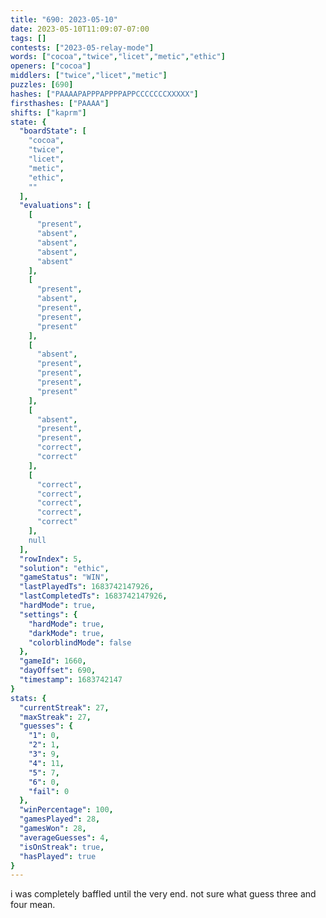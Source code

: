 ```yaml
---
title: "690: 2023-05-10"
date: 2023-05-10T11:09:07-07:00
tags: []
contests: ["2023-05-relay-mode"]
words: ["cocoa","twice","licet","metic","ethic"]
openers: ["cocoa"]
middlers: ["twice","licet","metic"]
puzzles: [690]
hashes: ["PAAAAPAPPPAPPPPAPPCCCCCCCXXXXX"]
firsthashes: ["PAAAA"]
shifts: ["kaprm"]
state: {
  "boardState": [
    "cocoa",
    "twice",
    "licet",
    "metic",
    "ethic",
    ""
  ],
  "evaluations": [
    [
      "present",
      "absent",
      "absent",
      "absent",
      "absent"
    ],
    [
      "present",
      "absent",
      "present",
      "present",
      "present"
    ],
    [
      "absent",
      "present",
      "present",
      "present",
      "present"
    ],
    [
      "absent",
      "present",
      "present",
      "correct",
      "correct"
    ],
    [
      "correct",
      "correct",
      "correct",
      "correct",
      "correct"
    ],
    null
  ],
  "rowIndex": 5,
  "solution": "ethic",
  "gameStatus": "WIN",
  "lastPlayedTs": 1683742147926,
  "lastCompletedTs": 1683742147926,
  "hardMode": true,
  "settings": {
    "hardMode": true,
    "darkMode": true,
    "colorblindMode": false
  },
  "gameId": 1660,
  "dayOffset": 690,
  "timestamp": 1683742147
}
stats: {
  "currentStreak": 27,
  "maxStreak": 27,
  "guesses": {
    "1": 0,
    "2": 1,
    "3": 9,
    "4": 11,
    "5": 7,
    "6": 0,
    "fail": 0
  },
  "winPercentage": 100,
  "gamesPlayed": 28,
  "gamesWon": 28,
  "averageGuesses": 4,
  "isOnStreak": true,
  "hasPlayed": true
}
---
```

<!-- more -->
i was completely baffled until the very end. not sure what guess three and four mean.
